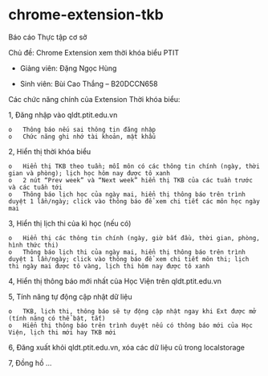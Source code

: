# chrome-extension-tkb
Báo cáo Thực tập cơ sở

Chủ đề: Chrome Extension xem thời khóa biểu PTIT

* Giảng viên: Đặng Ngọc Hùng

* Sinh viên: Bùi Cao Thắng – B20DCCN658

Các chức năng chính của Extension Thời khóa biểu:

1, Đăng nhập vào qldt.ptit.edu.vn 

    o	Thông báo nếu sai thông tin đăng nhập
    o	Chức năng ghi nhớ tài khoản, mật khẩu

2, Hiển thị thời khóa biểu 

    o	Hiển thị TKB theo tuần; mỗi môn có các thông tin chính (ngày, thời gian và phòng); lịch học hôm nay được tô xanh
    o	2 nút “Prev week” và “Next week” hiển thị TKB của các tuần trước và các tuần tới
    o	Thông báo lịch học của ngày mai, hiển thị thông báo trên trình duyệt 1 lần/ngày; click vào thông báo để xem chi tiết các môn học ngày mai

3, Hiển thị lịch thi của kì học (nếu có)

    o	Hiển thị các thông tin chính (ngày, giờ bắt đầu, thời gian, phòng, hình thức thi)
    o	Thông báo lịch thi của ngày mai, hiển thị thông báo trên trình duyệt 1 lần/ngày; click vào thông báo để xem chi tiết môn thi; lịch thi ngày mai được tô vàng, lịch thi hôm nay được tô xanh

4, Hiển thị thông báo mới nhất của Học Viện trên qldt.ptit.edu.vn

5, Tính năng tự động cập nhật dữ liệu

    o	TKB, lịch thi, thông báo sẽ tự động cập nhật ngay khi Ext được mở (tính năng có thể bật, tắt)
    o	Hiển thị thông báo trên trình duyệt nếu có thông báo mới của Học Viện, lịch thi mới hay TKB mới

6, Đăng xuất khỏi qldt.ptit.edu.vn, xóa các dữ liệu cũ trong localstorage

7, Đồng hồ …
